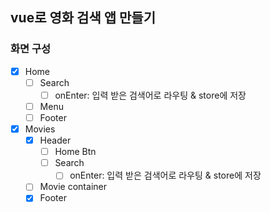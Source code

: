 ## vue로 영화 검색 앱 만들기

### 화면 구성
- [x] Home
  - [ ] Search
    - [ ] onEnter: 입력 받은 검색어로 라우팅 & store에 저장
  - [ ] Menu
  - [ ] Footer
- [x] Movies
  - [x] Header
    - [ ] Home Btn
    - [ ] Search
      - [ ] onEnter: 입력 받은 검색어로 라우팅 & store에 저장
  - [ ] Movie container
  - [x] Footer
